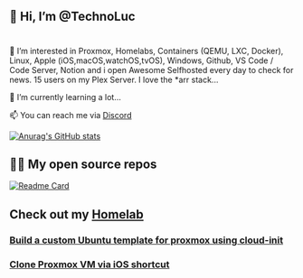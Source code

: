 ## 👋 Hi, I’m @TechnoLuc
#
👀 I’m interested in Proxmox, Homelabs, Containers (QEMU, LXC, Docker), Linux, Apple (iOS,macOS,watchOS,tvOS), Windows, Github, VS Code / Code Server, Notion and i open Awesome Selfhosted every day to check for news. 15 users on my Plex Server. I love the *arr stack...

🌱 I’m currently learning a lot...

📫 You can reach me via [Discord](https://discord.gg/kvvndsWGmT)

[![Anurag's GitHub stats](https://github-readme-stats.vercel.app/api?username=technoluc)](https://github.com/anuraghazra/github-readme-stats)

## 🧑‍💻 My open source repos

[![Readme Card](https://github-readme-stats.vercel.app/api/pin/?username=technoluc&repo=homelab&theme=radical)](https://github.com/technoluc/homelab.git)


<!---
technoluc/technoluc is a ✨ special ✨ repository because its `README.md` (this file) appears on your GitHub profile.
You can click the Preview link to take a look at your changes.
--->

## Check out my [Homelab](https://github.com/technoluc/homelab.git)


### [Build a custom Ubuntu template for proxmox using cloud-init](proxmox/README.md)
### [Clone Proxmox VM via iOS shortcut](https://www.icloud.com/shortcuts/afc4686b36cf41b5bc62e10215a351bc)

<!-- ### Download [software](https://nc.kurstjens.nu/index.php/s/gfeneEJoQG7tfkw) -->


